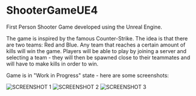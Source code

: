 # ShooterGameUE4

First Person Shooter Game developed using the Unreal Engine.

The game is inspired by the famous Counter-Strike.
The idea is that there are two teams: Red and Blue. Any team that reaches a certain amount of kills will win the game.
Players will be able to play by joining a server and selecting a team - they will then be spawned close to their teammates and will have to make kills in order to win.

Game is in "Work in Progress" state - here are some screenshots:

![SCREENSHOT 1](https://i.imgur.com/eQlNFet.jpeg "SC1")
![SCREENSHOT 2](https://i.imgur.com/QsHkBHi.jpeg "SC1")
![SCREENSHOT 3](https://i.imgur.com/VKMHHVr.jpeg "SC1")
